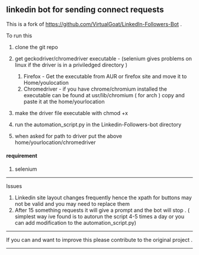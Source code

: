 ## linkedin bot for sending connect requests 

This is a fork of https://github.com/VirtualGoat/LinkedIn-Followers-Bot . 

To run this 

1. clone the git repo
2. get geckodriver/chromedriver executable - (selenium gives problems on linux if the driver is in a priviledged directory )
    1. Firefox  - Get the executable from AUR or firefox site and move it to Home/youlocation 
    2. Chromedriver  - if you have chrome/chromium installed the executable can be found at usr/lib/chromium ( for arch )
    copy and paste it at the home/yourlocation
       
3. make the driver file executable with chmod +x
4. run the automation_script.py in the Linkedin-Followers-bot directory 
5. when asked for path to driver put the above home/yourlocation/chromedriver

#### requirement
1. selenium 
---
Issues 
1. Linkedin  site layout changes  frequently hence the xpath for buttons may not be valid and you may need to replace them
2. After 15 something requests it will give a  prompt and the bot will stop . ( simplest way ive found is to 
   autorun the script 4-5 times a day or you can add modification to the automation_script.py)
   
---
If you can and want to improve this please contribute to the original project . 

---